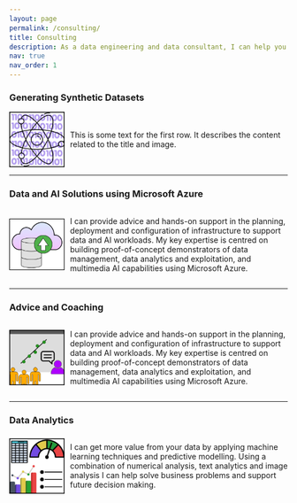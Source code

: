 ```yaml
---
layout: page
permalink: /consulting/
title: Consulting
description: As a data engineering and data consultant, I can help you translate data into valuable and comprehensible insights.
nav: true
nav_order: 1
---
```


### Generating Synthetic Datasets

<div style="display: flex; align-items: center;">
  <img src="../assets/img/consulting/synthetic-data-generation.png" alt="Image 1" style="width: 100px; height: auto; margin-right: 10px;">
  <div>
    <p>This is some text for the first row. It describes the content related to the title and image.</p>
  </div>
</div>

---

### Data and AI Solutions using Microsoft Azure

<div style="display: flex; align-items: center;">
  <img src="../assets/img/consulting/cloud.png" alt="Image 2" style="width: 100px; height: auto; margin-right: 10px;">
  <div>
    <p>I can provide advice and hands-on support in the planning, deployment and configuration of infrastructure to support data and AI workloads. My key expertise is centred on building proof-of-concept demonstrators of data management, data analytics and exploitation, and multimedia AI capabilities using Microsoft Azure.</p>
  </div>
</div>

---

### Advice and Coaching

<div style="display: flex; align-items: center;">
  <img src="../assets/img/consulting/advice.png" alt="Image 2" style="width: 100px; height: auto; margin-right: 10px;">
  <div>
    <p>I can provide advice and hands-on support in the planning, deployment and configuration of infrastructure to support data and AI workloads. My key expertise is centred on building proof-of-concept demonstrators of data management, data analytics and exploitation, and multimedia AI capabilities using Microsoft Azure.</p>
  </div>
</div>

---

### Data Analytics

<div style="display: flex; align-items: center;">
  <img src="../assets/img/consulting/analysis.png" alt="Image 2" style="width: 100px; height: auto; margin-right: 10px;">
  <div>
    <p>I can get more value from your data by applying machine learning techniques and predictive modelling. Using a combination of numerical analysis, text analytics and image analysis I can help solve business problems and support future decision making.</p>
  </div>
</div>
